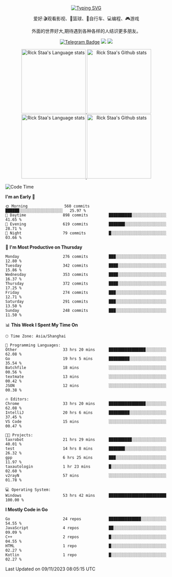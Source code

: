 <div align="center"> 

[![Typing SVG](https://readme-typing-svg.herokuapp.com?size=25&duration=2500&color=eeeeee&vCenter=true&width=200&height=40&lines=Hi+there+%F0%9F%91%8B%F0%9F%8F%BB;I'm+DanBai)](https://git.io/typing-svg)

爱好:🎬观看影视、🏀篮球、🚴自行车、💻编程、🎮游戏

外面的世界好大,期待遇到各种各样的人结识更多朋友。

[![Telegram Badge](https://img.shields.io/badge/-Telegram-blue?style=flat&logo=Telegram&logoColor=white)](https://t.me/danbai9420) 
[![](https://img.shields.io/badge/-Blog-brightgreen?style=flat&logo=Blogger&logoColor=white)](https://p00q.cn)
[![](https://img.shields.io/badge/-Email-red?style=flat&logo=Mail.Ru&logoColor=white)](mailto:danbai@88.com)
</div>

<!-- Light Mode -->
<div align="center"> 
<a href="https://github.com/anuraghazra/github-readme-stats#gh-light-mode-only">
<img height=200 src="https://github-readme-stats.vercel.app/api/top-langs/?username=danbai225&layout=compact&langs_count=10&hide_border=1&role=OWNER,COLLABORATOR#gh-light-mode-only" alt="Rick Staa's Language stats" />
</a>
<a href="https://github.com/anuraghazra/github-readme-stats#gh-light-mode-only">
<img height=200 src="https://github-readme-stats.vercel.app/api?username=danbai225&show_icons=true&count_private=true&line_height=28&hide_border=1&include_all_commits=true&card_width=450&role=OWNER,COLLABORATOR&exclude_repo=github-readme-stats#gh-light-mode-only" alt="Rick Staa's Github stats" />
</a>
</div>

<!-- Dark Mode -->
<div align="center"> 
<a href="https://github.com/anuraghazra/github-readme-stats#gh-dark-mode-only">
<img height=200 src="https://github-readme-stats.vercel.app/api/top-langs/?username=danbai225&layout=compact&langs_count=10&hide_border=1&role=OWNER,COLLABORATOR&theme=github_dark#gh-dark-mode-only" alt="Rick Staa's Language stats" />
</a>
<a href="https://github.com/anuraghazra/github-readme-stats#gh-dark-mode-only">
<img height=200 src="https://github-readme-stats.vercel.app/api?username=danbai225&show_icons=true&count_private=true&line_height=28&hide_border=1&include_all_commits=true&card_width=450&role=OWNER,COLLABORATOR&exclude_repo=github-readme-stats&theme=github_dark#gh-dark-mode-only" alt="Rick Staa's Github stats" />
</a>
</div>

<!--START_SECTION:waka-->
![Code Time](http://img.shields.io/badge/Code%20Time-1%2C454%20hrs%202%20mins-blue)

**I'm an Early 🐤** 

```text
🌞 Morning                560 commits         ██████░░░░░░░░░░░░░░░░░░░   25.97 % 
🌆 Daytime                898 commits         ██████████░░░░░░░░░░░░░░░   41.65 % 
🌃 Evening                619 commits         ███████░░░░░░░░░░░░░░░░░░   28.71 % 
🌙 Night                  79 commits          █░░░░░░░░░░░░░░░░░░░░░░░░   03.66 % 
```
📅 **I'm Most Productive on Thursday** 

```text
Monday                   276 commits         ███░░░░░░░░░░░░░░░░░░░░░░   12.80 % 
Tuesday                  342 commits         ████░░░░░░░░░░░░░░░░░░░░░   15.86 % 
Wednesday                353 commits         ████░░░░░░░░░░░░░░░░░░░░░   16.37 % 
Thursday                 372 commits         ████░░░░░░░░░░░░░░░░░░░░░   17.25 % 
Friday                   274 commits         ███░░░░░░░░░░░░░░░░░░░░░░   12.71 % 
Saturday                 291 commits         ███░░░░░░░░░░░░░░░░░░░░░░   13.50 % 
Sunday                   248 commits         ███░░░░░░░░░░░░░░░░░░░░░░   11.50 % 
```


📊 **This Week I Spent My Time On** 

```text
🕑︎ Time Zone: Asia/Shanghai

💬 Programming Languages: 
Other                    33 hrs 20 mins      ████████████████░░░░░░░░░   62.08 % 
Go                       19 hrs 5 mins       █████████░░░░░░░░░░░░░░░░   35.54 % 
Batchfile                18 mins             ░░░░░░░░░░░░░░░░░░░░░░░░░   00.56 % 
textmate                 13 mins             ░░░░░░░░░░░░░░░░░░░░░░░░░   00.42 % 
JSON                     12 mins             ░░░░░░░░░░░░░░░░░░░░░░░░░   00.38 % 

🔥 Editors: 
Chrome                   33 hrs 20 mins      ████████████████░░░░░░░░░   62.08 % 
IntelliJ                 20 hrs 6 mins       █████████░░░░░░░░░░░░░░░░   37.45 % 
VS Code                  15 mins             ░░░░░░░░░░░░░░░░░░░░░░░░░   00.47 % 

🐱‍💻 Projects: 
taxrobot                 21 hrs 29 mins      ██████████░░░░░░░░░░░░░░░   40.01 % 
test                     14 hrs 8 mins       ███████░░░░░░░░░░░░░░░░░░   26.32 % 
gpp                      6 hrs 25 mins       ███░░░░░░░░░░░░░░░░░░░░░░   11.97 % 
taxautologin             1 hr 23 mins        █░░░░░░░░░░░░░░░░░░░░░░░░   02.60 % 
v2rayN                   57 mins             ░░░░░░░░░░░░░░░░░░░░░░░░░   01.78 % 

💻 Operating System: 
Windows                  53 hrs 42 mins      █████████████████████████   100.00 % 
```

**I Mostly Code in Go** 

```text
Go                       24 repos            ██████████████░░░░░░░░░░░   54.55 % 
JavaScript               4 repos             ██░░░░░░░░░░░░░░░░░░░░░░░   09.09 % 
C++                      2 repos             █░░░░░░░░░░░░░░░░░░░░░░░░   04.55 % 
HTML                     1 repo              █░░░░░░░░░░░░░░░░░░░░░░░░   02.27 % 
Kotlin                   1 repo              █░░░░░░░░░░░░░░░░░░░░░░░░   02.27 % 
```




 Last Updated on 09/11/2023 08:05:15 UTC
<!--END_SECTION:waka-->
